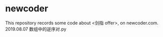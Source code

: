 # newcoder
This repository records some code about &lt;剑指 offer>, on newcoder.com.
2019.08.07 数组中的逆序对.py
